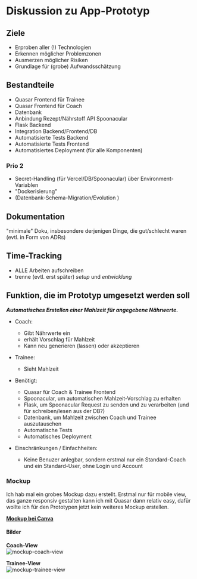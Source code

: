 # Diskussion zu App-Prototyp

## Ziele

- Erproben aller (!) Technologien
- Erkennen möglicher Problemzonen
- Ausmerzen möglicher Risiken
- Grundlage für (grobe) Aufwandsschätzung


## Bestandteile

- Quasar Frontend für Trainee
- Quasar Frontend für Coach
- Datenbank
- Anbindung Rezept/Nährstoff API Spoonacular
- Flask Backend
- Integration Backend/Frontend/DB
- Automatisierte Tests Backend
- Automatisierte Tests Frontend
- Automatisiertes Deployment (für alle Komponenten)

### Prio 2
- Secret-Handling (für Vercel/DB/Spoonacular) über Environment-Variablen
- "Dockerisierung"
- (Datenbank-Schema-Migration/Evolution )


## Dokumentation

"minimale" Doku, insbesondere derjenigen Dinge, die gut/schlecht waren
(evtl. in Form von ADRs)


## Time-Tracking

- ALLE Arbeiten aufschreiben
- trenne (evtl. erst später) _setup_ und _entwicklung_


## Funktion, die im Prototyp umgesetzt werden soll

***Automatisches Erstellen einer Mahlzeit für angegebene Nährwerte.***

- Coach: 
  - Gibt Nährwerte ein
  - erhält Vorschlag für Mahlzeit
  - Kann neu generieren (lassen) oder akzeptieren

- Trainee:
  - Sieht Mahlzeit
 
- Benötigt:
  - Quasar für Coach & Trainee Frontend
  - Spoonacular, um automatischen Mahlzeit-Vorschlag zu erhalten
  - Flask, um Spoonacular Request zu senden und zu verarbeiten (und für schreiben/lesen aus der DB?)
  - Datenbank, um Mahlzeit zwischen Coach und Trainee auszutauschen
  - Automatische Tests
  - Automatisches Deployment
 
- Einschränkungen / Einfachheiten:
  - Keine Benuzer anlegbar, sondern erstmal nur ein Standard-Coach und ein Standard-User, ohne Login und Account

### Mockup
Ich hab mal ein grobes Mockup dazu erstellt. Erstmal nur für mobile view, das ganze responsiv gestalten kann ich mit Quasar dann relativ easy, dafür wollte ich für den Prototypen jetzt kein weiteres Mockup erstellen.

[**Mockup bei Canva**](https://www.canva.com/design/DAF8z56g02o/fc0dFiLb2XgaiEcKLf_dPA/edit)

#### Bilder

**Coach-View**  
![mockup-coach-view](https://github.com/perstarke-webdev/starke-nutrition-app-prototype/assets/7078370/dd6dbbee-ea9e-4260-b1b5-f95a710f8942)

**Trainee-View**   
![mockup-trainee-view](https://github.com/perstarke-webdev/starke-nutrition-app-prototype/assets/7078370/5aca44da-428c-4bfd-8acf-80de58277618)





